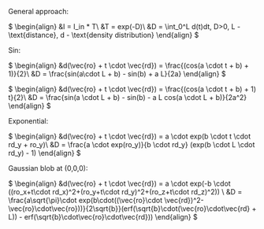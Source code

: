 General approach:

$
  \begin{align}
  &I = I_in * T\\
  &T = exp(-D)\\
  &D = \int_0^L d(t)dt, D>0, L - \text{distance}, d - \text{density distribution}
  \end{align}
$

Sin:

$
  \begin{align}
  &d(\vec{ro} + t \cdot \vec{rd}) = \frac{(cos(a \cdot t + b) + 1)}{2}\\
  &D = \frac{sin(a\cdot L + b) - sin(b) + a L}{2a}
  \end{align}
$

$
  \begin{align}
  &d(\vec{ro} + t \cdot \vec{rd}) = \frac{(cos(a \cdot t + b) + 1) t}{2}\\
  &D = \frac{sin(a \cdot L + b) - sin(b) - a L cos(a \cdot L + b)}{2a^2}
  \end{align}
$

Exponential:

$
  \begin{align}
  &d(\vec{ro} + t \cdot \vec{rd}) = a \cdot exp(b \cdot t \cdot rd_y + ro_y)\\
  &D = \frac{a \cdot exp(ro_y)}{b \cdot rd_y} (exp(b \cdot L \cdot rd_y) - 1)
  \end{align}
$

Gaussian blob at (0,0,0):

$
  \begin{align}
  &d(\vec{ro} + t \cdot \vec{rd}) = a \cdot exp(-b \cdot ((ro_x+t\cdot rd_x)^2+(ro_y+t\cdot rd_y)^2+(ro_z+t\cdot rd_z)^2)) \\
  &D  = \frac{a\sqrt{\pi}\cdot exp(b\cdot((\vec{ro}\cdot \vec{rd})^2-\vec{ro}\cdot\vec{ro}))}{2\sqrt{b}}(erf(\sqrt{b}\cdot(\vec{ro}\cdot\vec{rd} + L)) - erf(\sqrt{b}\cdot\vec{ro}\cdot\vec{rd}))
  \end{align}
$